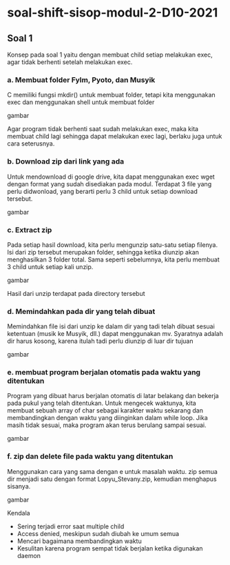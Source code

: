 # soal-shift-sisop-modul-2-D10-2021

## **Soal 1**

Konsep pada soal 1 yaitu dengan membuat child setiap melakukan exec, agar tidak berhenti setelah melakukan exec.

### **a. Membuat folder Fylm, Pyoto, dan Musyik**

C memiliki fungsi mkdir() untuk membuat folder, tetapi kita menggunakan exec dan menggunakan shell untuk membuat folder

gambar

Agar program tidak berhenti saat sudah melakukan exec, maka kita membuat child lagi sehingga dapat melakukan exec lagi, berlaku juga untuk cara seterusnya.

### **b. Download zip dari link yang ada**

Untuk mendownload di google drive, kita dapat menggunakan exec wget dengan format yang sudah disediakan pada modul. Terdapat 3 file yang perlu didwonload, yang berarti perlu 3 child untuk setiap download tersebut.

gambar

### **c. Extract zip**

Pada setiap hasil download, kita perlu mengunzip satu-satu setiap filenya. Isi dari zip tersebut merupakan folder, sehingga ketika diunzip akan menghasilkan 3 folder total. Sama seperti sebelumnya, kita perlu membuat 3 child untuk setiap kali unzip.

gambar

Hasil dari unzip terdapat pada directory tersebut

### **d. Memindahkan pada dir yang telah dibuat**

Memindahkan file isi dari unzip ke dalam dir yang tadi telah dibuat sesuai ketentuan (musik ke Musyik, dll.) dapat menggunakan mv. Syaratnya adalah dir harus kosong, karena itulah tadi perlu diunzip di luar dir tujuan

gambar

### **e. membuat program berjalan otomatis pada waktu yang ditentukan**

Program yang dibuat harus berjalan otomatis di latar belakang dan bekerja pada pukul yang telah ditentukan. Untuk mengecek waktunya, kita membuat sebuah array of char sebagai karakter waktu sekarang dan membandingkan dengan waktu yang diinginkan dalam while loop. Jika masih tidak sesuai, maka program akan terus berulang sampai sesuai.

gambar

### **f. zip dan delete file pada waktu yang ditentukan**

Menggunakan cara yang sama dengan e untuk masalah waktu. zip semua dir menjadi satu dengan format Lopyu_Stevany.zip, kemudian menghapus sisanya.

gambar

Kendala
- Sering terjadi error saat multiple child
- Access denied, meskipun sudah diubah ke umum semua
- Mencari bagaimana membandingkan waktu
- Kesulitan karena program sempat tidak berjalan ketika digunakan daemon






